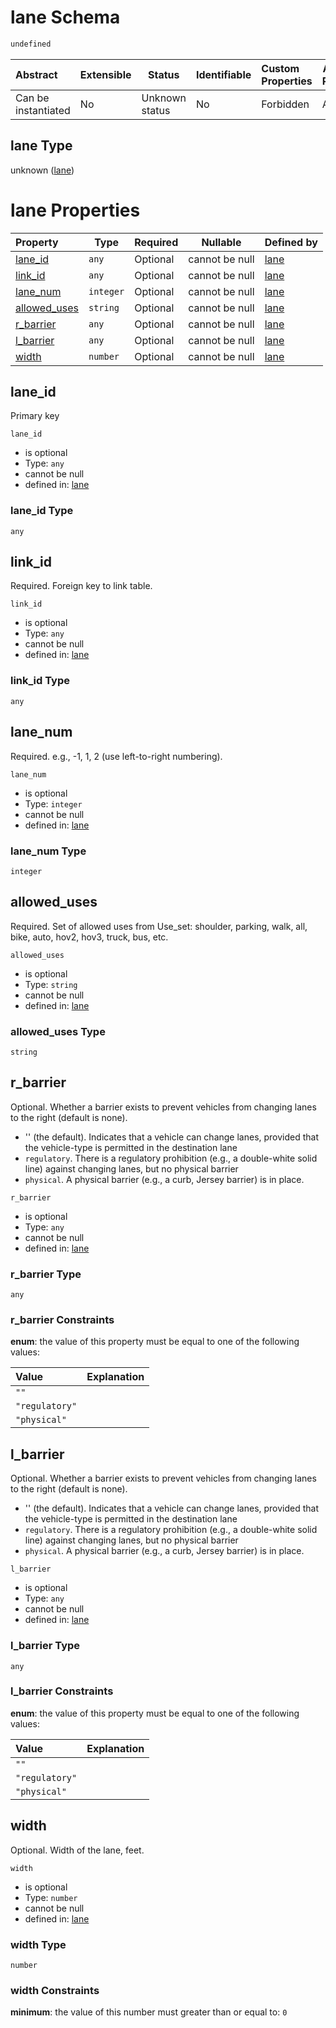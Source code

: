 # lane Schema

```txt
undefined
```




| Abstract            | Extensible | Status         | Identifiable | Custom Properties | Additional Properties | Access Restrictions | Defined In                                                            |
| :------------------ | ---------- | -------------- | ------------ | :---------------- | --------------------- | ------------------- | --------------------------------------------------------------------- |
| Can be instantiated | No         | Unknown status | No           | Forbidden         | Allowed               | none                | [lane.schema.json](../../out/lane.schema.json "open original schema") |

## lane Type

unknown ([lane](lane.md))

# lane Properties

| Property                      | Type      | Required | Nullable       | Defined by                                                                   |
| :---------------------------- | --------- | -------- | -------------- | :--------------------------------------------------------------------------- |
| [lane_id](#lane_id)           | `any`     | Optional | cannot be null | [lane](lane-properties-lane_id.md "undefined#/properties/lane_id")           |
| [link_id](#link_id)           | `any`     | Optional | cannot be null | [lane](lane-properties-link_id.md "undefined#/properties/link_id")           |
| [lane_num](#lane_num)         | `integer` | Optional | cannot be null | [lane](lane-properties-lane_num.md "undefined#/properties/lane_num")         |
| [allowed_uses](#allowed_uses) | `string`  | Optional | cannot be null | [lane](lane-properties-allowed_uses.md "undefined#/properties/allowed_uses") |
| [r_barrier](#r_barrier)       | `any`     | Optional | cannot be null | [lane](lane-properties-r_barrier.md "undefined#/properties/r_barrier")       |
| [l_barrier](#l_barrier)       | `any`     | Optional | cannot be null | [lane](lane-properties-l_barrier.md "undefined#/properties/l_barrier")       |
| [width](#width)               | `number`  | Optional | cannot be null | [lane](lane-properties-width.md "undefined#/properties/width")               |

## lane_id

Primary key


`lane_id`

-   is optional
-   Type: `any`
-   cannot be null
-   defined in: [lane](lane-properties-lane_id.md "undefined#/properties/lane_id")

### lane_id Type

`any`

## link_id

Required. Foreign key to link table.


`link_id`

-   is optional
-   Type: `any`
-   cannot be null
-   defined in: [lane](lane-properties-link_id.md "undefined#/properties/link_id")

### link_id Type

`any`

## lane_num

Required. e.g., -1, 1, 2 (use left-to-right numbering).


`lane_num`

-   is optional
-   Type: `integer`
-   cannot be null
-   defined in: [lane](lane-properties-lane_num.md "undefined#/properties/lane_num")

### lane_num Type

`integer`

## allowed_uses

Required. Set of allowed uses from Use_set: shoulder, parking, walk, all, bike, auto, hov2, hov3, truck, bus, etc.


`allowed_uses`

-   is optional
-   Type: `string`
-   cannot be null
-   defined in: [lane](lane-properties-allowed_uses.md "undefined#/properties/allowed_uses")

### allowed_uses Type

`string`

## r_barrier

Optional. Whether a barrier exists to prevent vehicles from changing lanes to the right (default is none).

-   '' (the default). Indicates that a vehicle can change lanes, provided that the vehicle-type is permitted in the destination lane
-   `regulatory`. There is a regulatory prohibition (e.g., a double-white solid line) against changing lanes, but no physical barrier
-   `physical`. A physical barrier (e.g., a curb, Jersey barrier) is in place.


`r_barrier`

-   is optional
-   Type: `any`
-   cannot be null
-   defined in: [lane](lane-properties-r_barrier.md "undefined#/properties/r_barrier")

### r_barrier Type

`any`

### r_barrier Constraints

**enum**: the value of this property must be equal to one of the following values:

| Value          | Explanation |
| :------------- | ----------- |
| `""`           |             |
| `"regulatory"` |             |
| `"physical"`   |             |

## l_barrier

Optional. Whether a barrier exists to prevent vehicles from changing lanes to the right (default is none).

-   '' (the default). Indicates that a vehicle can change lanes, provided that the vehicle-type is permitted in the destination lane
-   `regulatory`. There is a regulatory prohibition (e.g., a double-white solid line) against changing lanes, but no physical barrier
-   `physical`. A physical barrier (e.g., a curb, Jersey barrier) is in place.


`l_barrier`

-   is optional
-   Type: `any`
-   cannot be null
-   defined in: [lane](lane-properties-l_barrier.md "undefined#/properties/l_barrier")

### l_barrier Type

`any`

### l_barrier Constraints

**enum**: the value of this property must be equal to one of the following values:

| Value          | Explanation |
| :------------- | ----------- |
| `""`           |             |
| `"regulatory"` |             |
| `"physical"`   |             |

## width

Optional. Width of the lane, feet.


`width`

-   is optional
-   Type: `number`
-   cannot be null
-   defined in: [lane](lane-properties-width.md "undefined#/properties/width")

### width Type

`number`

### width Constraints

**minimum**: the value of this number must greater than or equal to: `0`
